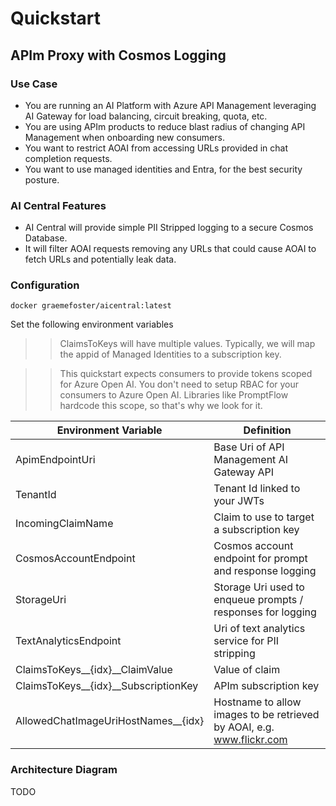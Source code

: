 # Quickstart

## APIm Proxy with Cosmos Logging

### Use Case

- You are running an AI Platform with Azure API Management leveraging AI Gateway for load balancing, circuit breaking,
  quota, etc.
- You are using APIm products to reduce blast radius of changing API Management when onboarding new consumers.
- You want to restrict AOAI from accessing URLs provided in chat completion requests.
- You want to use managed identities and Entra, for the best security posture.

### AI Central Features

- AI Central will provide simple PII Stripped logging to a secure Cosmos Database.
- It will filter AOAI requests removing any URLs that could cause AOAI to fetch URLs and potentially leak data.

### Configuration

``` docker graemefoster/aicentral:latest ```

Set the following environment variables

> > ClaimsToKeys will have multiple values. Typically, we will map the appid of Managed Identities to a subscription
> > key.

> > This quickstart expects consumers to provide tokens scoped for Azure Open AI. You don't need to setup RBAC for your
> > consumers to Azure Open AI. Libraries like PromptFlow hardcode this scope, so that's why we look for it.

| Environment Variable                 | Definition                                                            |
|--------------------------------------|-----------------------------------------------------------------------|
| ApimEndpointUri                      | Base Uri of API Management AI Gateway API                             |
| TenantId                             | Tenant Id linked to your JWTs                                         |
| IncomingClaimName                    | Claim to use to target a subscription key                             |
| CosmosAccountEndpoint                | Cosmos account endpoint for prompt and response logging               |
| StorageUri                           | Storage Uri used to enqueue prompts / responses for logging           |
| TextAnalyticsEndpoint                | Uri of text analytics service for PII stripping                       |
| ClaimsToKeys__{idx}__ClaimValue      | Value of claim                                                        |
| ClaimsToKeys__{idx}__SubscriptionKey | APIm subscription key                                                 |
| AllowedChatImageUriHostNames__{idx}  | Hostname to allow images to be retrieved by AOAI, e.g. www.flickr.com |

### Architecture Diagram

TODO
